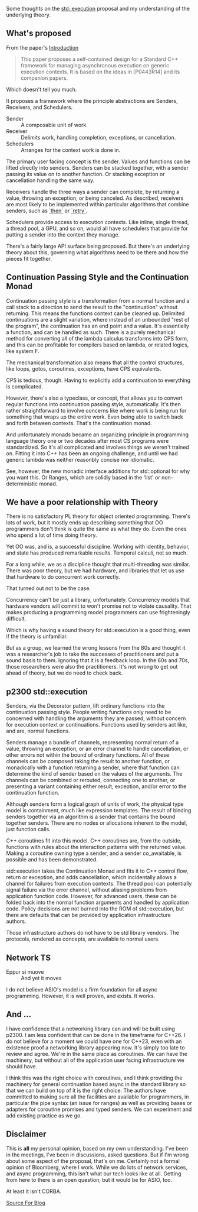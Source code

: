 <html><body><p> Some thoughts on the <a href="https://wg21.link/p2300">std::execution</a> proposal and my understanding of the underlying theory. </p>

<div id="outline-container-org6280fb4" class="outline-2">
<h2 id="org6280fb4">What's proposed</h2>
<div class="outline-text-2" id="text-org6280fb4">
<p> From the paper's <a href="https://brycelelbach.github.io/wg21_p2300_std_execution/std_execution.html#intro">Introduction</a> </p>

<blockquote>
<p> This paper proposes a self-contained design for a Standard C++ framework for managing asynchronous execution on generic execution contexts. It is based on the ideas in [P0443R14] and its companion papers. </p>
</blockquote>

<p> Which doesn't tell you much. </p>

<p> It proposes a framework where the principle abstractions are Senders, Receivers, and Schedulers. </p>

<dl class="org-dl">
<dt>Sender</dt><dd>A composable unit of work.</dd>
<dt>Receiver</dt><dd>Delimits work, handling completion, exceptions, or cancellation.</dd>
<dt>Schedulers</dt><dd>Arranges for the context work is done in.</dd>
</dl>

<!-- TEASER_END -->

<p> The primary user facing concept is the sender. Values and functions can be lifted directly into senders. Senders can be stacked together, with a sender passing its value on to another function. Or stacking exception or cancellation handling the same way. </p>

<p> Receivers handle the three ways a sender can complete, by returning a value, throwing an exception, or being canceled. As described, receivers are most likely to be implemented within particular algorithms that combine senders, such as <a href="https://brycelelbach.github.io/wg21_p2300_std_execution/std_execution.html#example-then">`then`</a> or <a href="https://brycelelbach.github.io/wg21_p2300_std_execution/std_execution.html#example-retry">`retry`</a>. </p>

<p> Schedulers provide access to execution contexts. Like inline, single thread, a thread pool, a GPU, and so on, would all have schedulers that provide for putting a sender into the context they manage. </p>

<p> There's a fairly large API surface being proposed. But there's an underlying theory about this, governing what algorithms need to be there and how the pieces fit together. </p>
</div>
</div>

<div id="outline-container-org8699f4f" class="outline-2">
<h2 id="org8699f4f">Continuation Passing Style and the Continuation Monad</h2>
<div class="outline-text-2" id="text-org8699f4f">
<p> Continuation passing style is a transformation from a normal function and a call stack to a direction to send the result to the "continuation" without returning. This means the functions context can be cleaned up. Delimited continuations are a slight variation, where instead of an unbounded "rest of the program", the continuation has an end point and a value. It's essentially a function, and can be handled as such. There is a purely mechanical method for converting all of the lambda calculus transforms into CPS form, and this can be profitable for compilers based on lambda, or related logics, like system F. </p>

<p> The mechanical transformation also means that all the control structures, like loops, gotos, coroutines, exceptions, have CPS equivalents. </p>

<p> CPS is tedious, though. Having to explicitly add a continuation to everything is complicated. </p>

<p> However, there's also a typeclass, or concept, that allows you to convert regular functions into continuation passing style, automatically. It's then rather straightforward to involve concerns like where work is being run for something that wraps up the entire work. Even being able to switch back and forth between contexts. That's the continuation monad. </p>

<p> And unfortunately monads became an organizing principle in programming language theory one or two decades after most CS programs were standardized. So it's all complicated and involves things we weren't trained on. Fitting it into C++ has been an ongoing challenge, and until we had generic lambda was neither reasonbly concise nor idiomatic. </p>

<p> See, however, the new monadic interface additions for std::optional for why you want this. Or Ranges, which are solidly based in the 'list' or non-deterministic monad. </p>
</div>
</div>

<div id="outline-container-org32f30b7" class="outline-2">
<h2 id="org32f30b7">We have a poor relationship with Theory</h2>
<div class="outline-text-2" id="text-org32f30b7">
<p> There is no satisfactory PL theory for object oriented programming. There's lots of work, but it mostly ends up describing something that OO programmers don't think is quite the same as what they do. Even the ones who spend a lot of time doing theory. </p>

<p> Yet OO was, and is, a successful discipline. Working with identity, behavior, and state has produced remarkable results. Temporal calculi, not so much. </p>

<p> For a long while, we as a discipline thought that multi-threading was similar. There was poor theory, but we had hardware, and libraries that let us use that hardware to do concurrent work correctly. </p>

<p> That turned out not to be the case. </p>

<p> Concurrency can't be just a library, unfortunately. Concurrency models that hardware vendors will commit to won't promise not to violate causality. That makes producing a programming model programmers can use frighteningly difficult. </p>

<p> Which is why having a sound theory for std::execution is a good thing, even if the theory is unfamiliar. </p>

<p> But as a group, we learned the wrong lessons from the 80s and thought it was a researcher's job to take the successes of practitioners and put a sound basis to them. Ignoring that it is a feedback loop. In the 60s and 70s, those researchers were also the practitioners. It's not wrong to get out ahead of theory, but we do need to check back. </p>
</div>
</div>

<div id="outline-container-org4d78be1" class="outline-2">
<h2 id="org4d78be1">p2300 std::execution</h2>
<div class="outline-text-2" id="text-org4d78be1">
<p> Senders, via the Decorator pattern, lift ordinary functions into the continuation passing style. People writing functions only need to be concerned with handling the arguments they are passed, without concern for execution context or continuations. Functions used by senders act like, and are, normal functions. </p>

<p> Senders manage a bundle of channels, representing normal return of a value, throwing an exception, or an error channel to handle cancellation, or other errors not within the bound of ordinary functions. All of these channels can be composed taking the result to another function, or monadically with a function returning a sender, where that function can determine the kind of sender based on the values of the arguments. The channels can be combined or rerouted, connecting one to another, or presenting a variant containing either result, exception, and/or error to the continuation function. </p>

<p> Although senders form a logical graph of units of work, the physical type model is containment, much like expression templates. The result of binding senders together via an algorithm is a sender that contains the bound together senders. There are no nodes or allocations inherent to the model, just function calls. </p>

<p> C++ coroutines fit into this model. C++ coroutines are, from the outside, functions with rules about the interaction patterns with the returned value. Making a coroutine owning type a sender, and a sender co_awaitable, is possible and has been demonstrated. </p>

<p> std::execution takes the Continuation Monad and fits it to C++ control flow, return or exception, and adds cancellation, which incidentally allows a channel for failures from execution contexts. The thread pool can potentially signal failure via the error channel, without aliasing problems from application function code. However, for advanced users, these can be folded back into the normal function arguments and handled by application code. Policy decisions are not burned into the ROM of std::execution, but there are defaults that can be provided by application infrastructure authors. </p>

<p> Those infrastructure authors do not have to be std library vendors. The protocols, rendered as concepts, are available to normal users. </p>
</div>
</div>

<div id="outline-container-org2dd1cec" class="outline-2">
<h2 id="org2dd1cec">Network TS</h2>
<div class="outline-text-2" id="text-org2dd1cec">
<dl class="org-dl">
<dt><span class="underline">Eppur si muove</span></dt><dd>And yet it moves</dd>
</dl>

<p> I do not believe ASIO's model is a firm foundation for all async programming. However, it is well proven, and exists. It works. </p>
</div>
</div>


<div id="outline-container-org5f111d1" class="outline-2">
<h2 id="org5f111d1">And …</h2>
<div class="outline-text-2" id="text-org5f111d1">
<p> I have confidence that a networking library can and will be built using p2300. I am less confident that can be done in the timeframe for C++26. I do not believe for a moment we could have one for C++23, even with an existence proof a networking library appearing now. It's simply too late to review and agree. We're in the same place as coroutines. We can have the machinery, but without all of the application user facing infrastructure we should have. </p>

<p> I think this was the right choice with coroutines, and I think providing the machinery for general continuation based async in the standard library so that we can build on top of it is the right choice. The authors have committed to making sure all the facilities are available for programmers, in particular the pipe syntax (an issue for ranges) as well as providing bases or adapters for coroutine promises and typed senders. We can experiment and add existing practice as we go. </p>
</div>
</div>


<div id="outline-container-orgb7e8b70" class="outline-2">
<h2 id="orgb7e8b70">Disclaimer</h2>
<div class="outline-text-2" id="text-orgb7e8b70">
<p> This is <b>all</b> my personal opinion, based on my own understanding. I've been in the meetings, I've been in discussions, asked questions. But if I'm wrong about some aspect of the proposal, that's on me. Certainly not a formal opinion of Bloomberg, where I work. While we do lots of network services, and async programming, this isn't what our tech looks like at all. Getting from here to there is an open question, but it would be for ASIO, too. </p>

<p> At least it isn't CORBA. </p>

<p> <a href="https://github.com/steve-downey/what-comes-to-mind/blob/master/send-rec.org">Source For Blog</a> </p>
</div>
</div>
</body></html>
